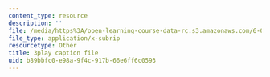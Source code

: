 ```yaml
---
content_type: resource
description: ''
file: /media/https%3A/open-learning-course-data-rc.s3.amazonaws.com/6-041-probabilistic-systems-analysis-and-applied-probability-fall-2010/b89bbfc0e98a9f4c917b66e6ff6c0593_4UJc0S8APm4.srt
file_type: application/x-subrip
resourcetype: Other
title: 3play caption file
uid: b89bbfc0-e98a-9f4c-917b-66e6ff6c0593
---
```

